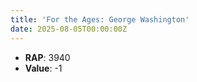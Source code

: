 ```yaml
---
title: 'For the Ages: George Washington'
date: 2025-08-05T00:00:00Z
---
```

- **RAP**: 3940
- **Value**: -1
